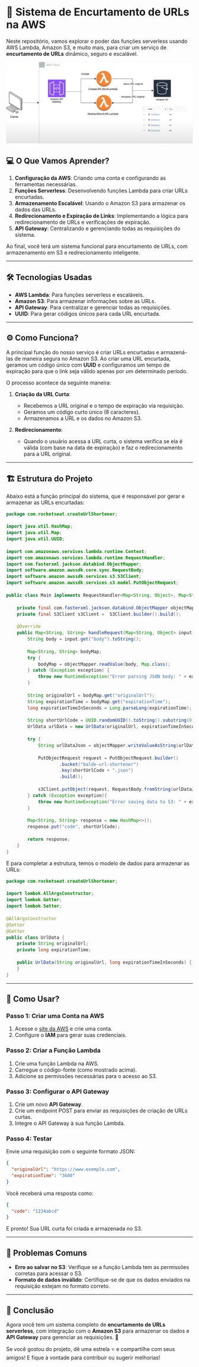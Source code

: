 # 🚀 Sistema de Encurtamento de URLs na AWS

Neste repositório, vamos explorar o poder das funções serverless usando AWS Lambda, Amazon S3, e muito mais, para criar um serviço de **encurtamento de URLs** dinâmico, seguro e escalável.

<img src="imagem/Projeto.png">

## 💻 O Que Vamos Aprender?

1. **Configuração da AWS**: Criando uma conta e configurando as ferramentas necessárias.
2. **Funções Serverless**: Desenvolvendo funções Lambda para criar URLs encurtadas.
3. **Armazenamento Escalável**: Usando o Amazon S3 para armazenar os dados das URLs.
4. **Redirecionamento e Expiração de Links**: Implementando a lógica para redirecionamento de URLs e verificações de expiração.
5. **API Gateway**: Centralizando e gerenciando todas as requisições do sistema.

Ao final, você terá um sistema funcional para encurtamento de URLs, com armazenamento em S3 e redirecionamento inteligente.

---

## 🛠️ Tecnologias Usadas

- **AWS Lambda**: Para funções serverless e escaláveis.
- **Amazon S3**: Para armazenar informações sobre as URLs.
- **API Gateway**: Para centralizar e gerenciar todas as requisições.
- **UUID**: Para gerar códigos únicos para cada URL encurtada.

---

## ⚙️ Como Funciona?

A principal função do nosso serviço é criar URLs encurtadas e armazená-las de maneira segura no Amazon S3. Ao criar uma URL encurtada, geramos um código único com **UUID** e configuramos um tempo de expiração para que o link seja válido apenas por um determinado período.

O processo acontece da seguinte maneira:

1. **Criação da URL Curta**:
   - Recebemos a URL original e o tempo de expiração via requisição.
   - Geramos um código curto único (8 caracteres).
   - Armazenamos a URL e os dados no Amazon S3.
   
2. **Redirecionamento**:
   - Quando o usuário acessa a URL curta, o sistema verifica se ela é válida (com base na data de expiração) e faz o redirecionamento para a URL original.

---

## 🏗️ Estrutura do Projeto

Abaixo está a função principal do sistema, que é responsável por gerar e armazenar as URLs encurtadas:

```java
package com.rocketseat.createUrlShortener;

import java.util.HashMap;
import java.util.Map;
import java.util.UUID;

import com.amazonaws.services.lambda.runtime.Context;
import com.amazonaws.services.lambda.runtime.RequestHandler;
import com.fasterxml.jackson.databind.ObjectMapper;
import software.amazon.awssdk.core.sync.RequestBody;
import software.amazon.awssdk.services.s3.S3Client;
import software.amazon.awssdk.services.s3.model.PutObjectRequest;

public class Main implements RequestHandler<Map<String, Object>, Map<String, String>> {

    private final com.fasterxml.jackson.databind.ObjectMapper objectMapper = new ObjectMapper();
    private final S3Client s3Client =  S3Client.builder().build();

    @Override
    public Map<String, String> handleRequest(Map<String, Object> input, Context context) {
        String body = input.get("body").toString();

        Map<String, String> bodyMap;
        try {
            bodyMap = objectMapper.readValue(body, Map.class);
        } catch (Exception exception) {
            throw new RuntimeException("Error parsing JSON body: " + exception.getMessage(), exception);
        }

        String originalUrl = bodyMap.get("originalUrl");
        String expirationTime = bodyMap.get("expirationTime");
        long expirationTimeInSeconds = Long.parseLong(expirationTime);

        String shortUrlCode = UUID.randomUUID().toString().substring(0, 8);
        UrlData urlData = new UrlData(originalUrl, expirationTimeInSeconds);

        try {
            String urlDataJson = objectMapper.writeValueAsString(urlData);

            PutObjectRequest request = PutObjectRequest.builder()
                    .bucket("balde-url-shortener")
                    .key(shortUrlCode + ".json")
                    .build();

            s3Client.putObject(request, RequestBody.fromString(urlDataJson));
        } catch (Exception exception){
            throw new RuntimeException("Error saving data to S3: " + exception.getMessage(), exception);
        }

        Map<String, String> response = new HashMap<>();
        response.put("code", shortUrlCode);

        return response;
    }
}
```

E para completar a estrutura, temos o modelo de dados para armazenar as URLs:

```java
package com.rocketseat.createUrlShortener;

import lombok.AllArgsConstructor;
import lombok.Getter;
import lombok.Setter;

@AllArgsConstructor
@Setter
@Getter
public class UrlData {
    private String originalUrl;
    private long expirationTime;

    public UrlData(String originalUrl, long expirationTimeInSeconds) {
    }
}
```

---

## 🚀 Como Usar?

### Passo 1: Criar uma Conta na AWS

1. Acesse o [site da AWS](https://aws.amazon.com) e crie uma conta.
2. Configure o **IAM** para gerar suas credenciais.

### Passo 2: Criar a Função Lambda

1. Crie uma função Lambda na AWS.
2. Carregue o código-fonte (como mostrado acima).
3. Adicione as permissões necessárias para o acesso ao S3.

### Passo 3: Configurar o API Gateway

1. Crie um novo **API Gateway**.
2. Crie um endpoint POST para enviar as requisições de criação de URLs curtas.
3. Integre o API Gateway à sua função Lambda.

### Passo 4: Testar

Envie uma requisição com o seguinte formato JSON:

```json
{
  "originalUrl": "https://www.exemplo.com",
  "expirationTime": "3600"
}
```

Você receberá uma resposta como:

```json
{
  "code": "1234abcd"
}
```

E pronto! Sua URL curta foi criada e armazenada no S3.

---

## 🚨 Problemas Comuns

- **Erro ao salvar no S3**: Verifique se a função Lambda tem as permissões corretas para acessar o S3.
- **Formato de dados inválido**: Certifique-se de que os dados enviados na requisição estejam no formato correto.

---

## 🎉 Conclusão

Agora você tem um sistema completo de **encurtamento de URLs serverless**, com integração com o **Amazon S3** para armazenar os dados e **API Gateway** para gerenciar as requisições. 🚀

Se você gostou do projeto, dê uma estrela ⭐️ e compartilhe com seus amigos! E fique à vontade para contribuir ou sugerir melhorias!

